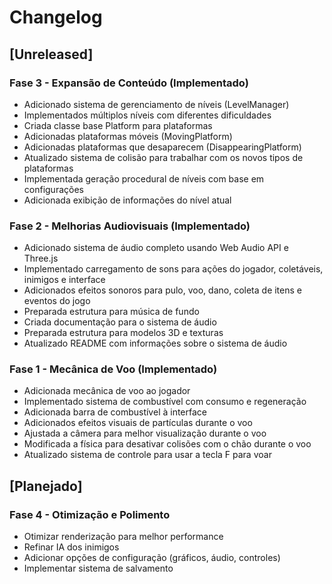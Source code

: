 # Changelog

## [Unreleased]

### Fase 3 - Expansão de Conteúdo (Implementado)
- Adicionado sistema de gerenciamento de níveis (LevelManager)
- Implementados múltiplos níveis com diferentes dificuldades
- Criada classe base Platform para plataformas
- Adicionadas plataformas móveis (MovingPlatform)
- Adicionadas plataformas que desaparecem (DisappearingPlatform)
- Atualizado sistema de colisão para trabalhar com os novos tipos de plataformas
- Implementada geração procedural de níveis com base em configurações
- Adicionada exibição de informações do nível atual

### Fase 2 - Melhorias Audiovisuais (Implementado)
- Adicionado sistema de áudio completo usando Web Audio API e Three.js
- Implementado carregamento de sons para ações do jogador, coletáveis, inimigos e interface
- Adicionados efeitos sonoros para pulo, voo, dano, coleta de itens e eventos do jogo
- Preparada estrutura para música de fundo
- Criada documentação para o sistema de áudio
- Preparada estrutura para modelos 3D e texturas
- Atualizado README com informações sobre o sistema de áudio

### Fase 1 - Mecânica de Voo (Implementado)
- Adicionada mecânica de voo ao jogador
- Implementado sistema de combustível com consumo e regeneração
- Adicionada barra de combustível à interface
- Adicionados efeitos visuais de partículas durante o voo
- Ajustada a câmera para melhor visualização durante o voo
- Modificada a física para desativar colisões com o chão durante o voo
- Atualizado sistema de controle para usar a tecla F para voar

## [Planejado]

### Fase 4 - Otimização e Polimento
- Otimizar renderização para melhor performance
- Refinar IA dos inimigos
- Adicionar opções de configuração (gráficos, áudio, controles)
- Implementar sistema de salvamento 